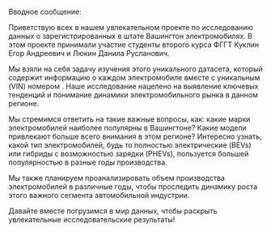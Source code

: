 Вводное сообщение:

Приветствую всех в нашем увлекательном проекте по исследованию данных о зарегистрированных в штате Вашингтон электромобилях. В этом проекте принимали участие студенты второго курса ФГГТ Куклин Егор Андреевич и Люкин Данила Русланович.

Мы взяли на себя задачу изучения этого уникального датасета, который содержит информацию о каждом электромобиле вместе с уникальным (VIN) номером . Наше исследование нацелено на выявление ключевых тенденций и понимание динамики электромобильного рынка в данном регионе.

Мы стремимся ответить на такие важные вопросы, как: какие марки электромобилей наиболее популярны в Вашингтоне? Какие модели привлекают больше всего внимания в этом регионе? Интересно узнать, какой тип электромобилей, будь то полностью электрические (BEVs) или гибриды с возможностью зарядки (PHEVs), пользуется большей популярностью в разные годы производства.

Мы также планируем проанализировать объем производства электромобилей в различные годы, чтобы проследить динамику роста этого важного сегмента автомобильной индустрии.

Давайте вместе погрузимся в мир данных, чтобы раскрыть увлекательные исследовательские результаты!
